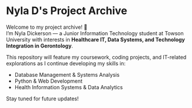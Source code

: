 # Nyla D's Project Archive

Welcome to my project archive! 👋  
I’m Nyla Dickerson — a Junior Information Technology student at Towson University with interests in **Healthcare IT, Data Systems, and Technology Integration in Gerontology**.

This repository will feature my coursework, coding projects, and IT-related explorations as I continue developing my skills in:
- Database Management & Systems Analysis  
- Python & Web Development  
- Health Information Systems & Data Analytics  

Stay tuned for future updates!
